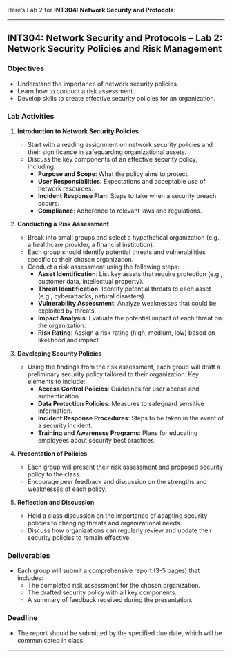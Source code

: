 Here’s Lab 2 for **INT304: Network Security and Protocols**:

---

## **INT304: Network Security and Protocols – Lab 2: Network Security Policies and Risk Management**

### **Objectives**
- Understand the importance of network security policies.
- Learn how to conduct a risk assessment.
- Develop skills to create effective security policies for an organization.

### **Lab Activities**

1. **Introduction to Network Security Policies**
   - Start with a reading assignment on network security policies and their significance in safeguarding organizational assets.
   - Discuss the key components of an effective security policy, including:
     - **Purpose and Scope**: What the policy aims to protect.
     - **User Responsibilities**: Expectations and acceptable use of network resources.
     - **Incident Response Plan**: Steps to take when a security breach occurs.
     - **Compliance**: Adherence to relevant laws and regulations.

2. **Conducting a Risk Assessment**
   - Break into small groups and select a hypothetical organization (e.g., a healthcare provider, a financial institution).
   - Each group should identify potential threats and vulnerabilities specific to their chosen organization.
   - Conduct a risk assessment using the following steps:
     - **Asset Identification**: List key assets that require protection (e.g., customer data, intellectual property).
     - **Threat Identification**: Identify potential threats to each asset (e.g., cyberattacks, natural disasters).
     - **Vulnerability Assessment**: Analyze weaknesses that could be exploited by threats.
     - **Impact Analysis**: Evaluate the potential impact of each threat on the organization.
     - **Risk Rating**: Assign a risk rating (high, medium, low) based on likelihood and impact.

3. **Developing Security Policies**
   - Using the findings from the risk assessment, each group will draft a preliminary security policy tailored to their organization. Key elements to include:
     - **Access Control Policies**: Guidelines for user access and authentication.
     - **Data Protection Policies**: Measures to safeguard sensitive information.
     - **Incident Response Procedures**: Steps to be taken in the event of a security incident.
     - **Training and Awareness Programs**: Plans for educating employees about security best practices.

4. **Presentation of Policies**
   - Each group will present their risk assessment and proposed security policy to the class.
   - Encourage peer feedback and discussion on the strengths and weaknesses of each policy.

5. **Reflection and Discussion**
   - Hold a class discussion on the importance of adapting security policies to changing threats and organizational needs.
   - Discuss how organizations can regularly review and update their security policies to remain effective.

### **Deliverables**
- Each group will submit a comprehensive report (3-5 pages) that includes:
  - The completed risk assessment for the chosen organization.
  - The drafted security policy with all key components.
  - A summary of feedback received during the presentation.

### **Deadline**
- The report should be submitted by the specified due date, which will be communicated in class.

---
